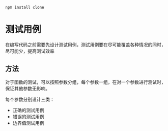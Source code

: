 ```bash
npm install clone
```

# 测试用例

在编写代码之前需要先设计测试用例，测试用例要在尽可能覆盖各种情况的同时，尽可能少，提高测试效率

## 方法

对于函数的测试，可以按照参数分组，每个参数一组，在对一个参数进行测试时，保证其他参数无影响。

每个参数分别设计三类：

- 正确的测试用例
- 错误的测试用例
- 边界值测试用例
